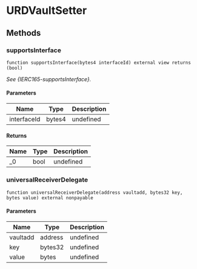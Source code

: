 # URDVaultSetter









## Methods

### supportsInterface

```solidity
function supportsInterface(bytes4 interfaceId) external view returns (bool)
```



*See {IERC165-supportsInterface}.*

#### Parameters

| Name | Type | Description |
|---|---|---|
| interfaceId | bytes4 | undefined

#### Returns

| Name | Type | Description |
|---|---|---|
| _0 | bool | undefined

### universalReceiverDelegate

```solidity
function universalReceiverDelegate(address vaultadd, bytes32 key, bytes value) external nonpayable
```





#### Parameters

| Name | Type | Description |
|---|---|---|
| vaultadd | address | undefined
| key | bytes32 | undefined
| value | bytes | undefined




